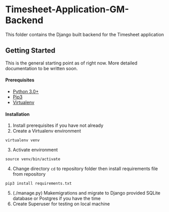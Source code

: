 # Timesheet-Application-GM-Backend

This folder contains the Django built backend for the Timesheet application

## Getting Started

This is the general starting point as of right now. More detailed documentation to be written soon.

#### Prerequisites

- [Python 3.0+](https://www.python.org/)
- [Pip3](https://pypi.org/project/pip/)
- [Virtualenv](https://virtualenv.pypa.io/en/latest/)

#### Installation

1.  Install prerequisites if you have not already
2.  Create a Virtualenv environment
```
virtualenv venv
```
3.  Activate environment
```
source venv/bin/activate
```
4.  Change directory `cd` to repository folder then install requirements file from repository
```
pip3 install requirements.txt
```
5.  (./manage.py) Makemigrations and migrate to Django provided SQLite database or Postgres if you have the time
6.  Create Superuser for testing on local machine